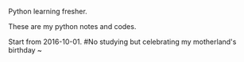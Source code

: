 Python learning fresher.

These are my python notes and codes.

Start from 2016-10-01.
#No studying but celebrating my motherland's birthday ~

